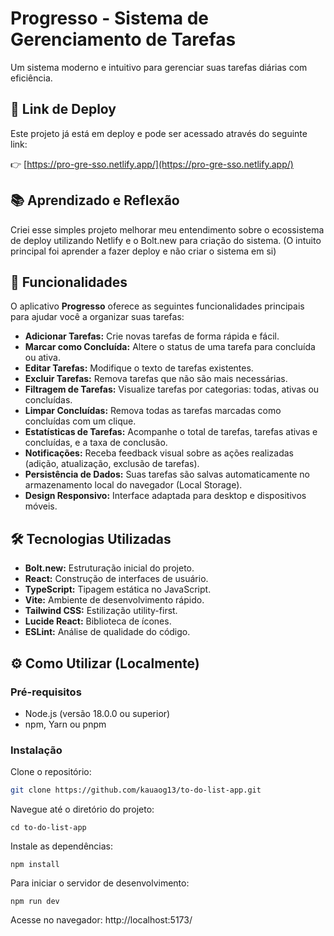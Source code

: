 # Progresso - Sistema de Gerenciamento de Tarefas

Um sistema moderno e intuitivo para gerenciar suas tarefas diárias com eficiência.

## 🔗 Link de Deploy

Este projeto já está em deploy e pode ser acessado através do seguinte link:

👉 [https://pro-gre-sso.netlify.app/](https://pro-gre-sso.netlify.app/)

## 📚 Aprendizado e Reflexão

Criei esse simples projeto melhorar meu entendimento sobre o ecossistema de deploy utilizando Netlify e o Bolt.new para criação do sistema. (O intuito principal foi aprender a fazer deploy e não criar o sistema em si)

## 🚀 Funcionalidades

O aplicativo **Progresso** oferece as seguintes funcionalidades principais para ajudar você a organizar suas tarefas:

- **Adicionar Tarefas:** Crie novas tarefas de forma rápida e fácil.
- **Marcar como Concluída:** Altere o status de uma tarefa para concluída ou ativa.
- **Editar Tarefas:** Modifique o texto de tarefas existentes.
- **Excluir Tarefas:** Remova tarefas que não são mais necessárias.
- **Filtragem de Tarefas:** Visualize tarefas por categorias: todas, ativas ou concluídas.
- **Limpar Concluídas:** Remova todas as tarefas marcadas como concluídas com um clique.
- **Estatísticas de Tarefas:** Acompanhe o total de tarefas, tarefas ativas e concluídas, e a taxa de conclusão.
- **Notificações:** Receba feedback visual sobre as ações realizadas (adição, atualização, exclusão de tarefas).
- **Persistência de Dados:** Suas tarefas são salvas automaticamente no armazenamento local do navegador (Local Storage).
- **Design Responsivo:** Interface adaptada para desktop e dispositivos móveis.

## 🛠 Tecnologias Utilizadas

- **Bolt.new:** Estruturação inicial do projeto.
- **React:** Construção de interfaces de usuário.
- **TypeScript:** Tipagem estática no JavaScript.
- **Vite:** Ambiente de desenvolvimento rápido.
- **Tailwind CSS:** Estilização utility-first.
- **Lucide React:** Biblioteca de ícones.
- **ESLint:** Análise de qualidade do código.

## ⚙️ Como Utilizar (Localmente)

### Pré-requisitos

- Node.js (versão 18.0.0 ou superior)
- npm, Yarn ou pnpm

### Instalação

Clone o repositório:

```bash
git clone https://github.com/kauaog13/to-do-list-app.git
```
Navegue até o diretório do projeto:
```
cd to-do-list-app
```
Instale as dependências:

```
npm install
```

Para iniciar o servidor de desenvolvimento:

```
npm run dev
```

Acesse no navegador: http://localhost:5173/
